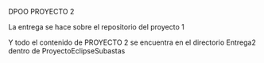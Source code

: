 DPOO PROYECTO 2

La entrega se hace sobre el repositorio del proyecto 1

Y todo el contenido de PROYECTO 2 se encuentra en el directorio Entrega2 dentro de ProyectoEclipseSubastas

